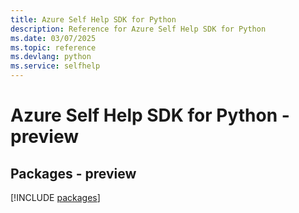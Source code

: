 ```yaml
---
title: Azure Self Help SDK for Python
description: Reference for Azure Self Help SDK for Python
ms.date: 03/07/2025
ms.topic: reference
ms.devlang: python
ms.service: selfhelp
---
```

# Azure Self Help SDK for Python - preview
## Packages - preview
[!INCLUDE [packages](self-help-index.md)]